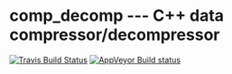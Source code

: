 # comp_decomp --- C++ data compressor/decompressor

[![Travis Build Status](https://travis-ci.org/katahiromz/comp_decomp.svg?branch=master)](https://travis-ci.org/katahiromz/comp_decomp)
[![AppVeyor Build status](https://ci.appveyor.com/api/projects/status/6nj7y7o96ba3n08j?svg=true)](https://ci.appveyor.com/project/katahiromz/comp-decomp)
